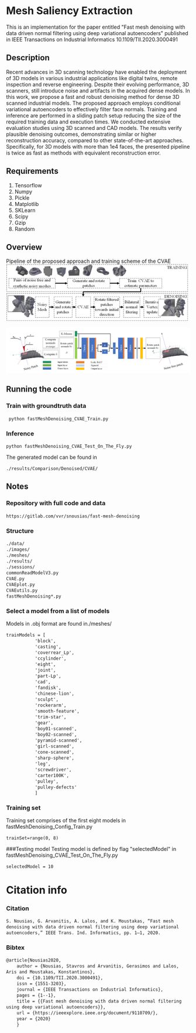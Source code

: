 # Mesh Saliency Extraction

This is an implementation for the paper entitled "Fast mesh denoising with data driven normal filtering using deep variational autoencoders" published in IEEE Transactions on Industrial Informatics 10.1109/TII.2020.3000491

## Description 
Recent advances in 3D scanning technology have enabled the deployment of 3D models in various industrial applications like digital twins, remote inspection and reverse engineering. Despite their evolving performance, 3D scanners, still introduce noise and artifacts in the acquired dense models. In this work, we propose a fast and robust denoising method for dense 3D scanned industrial models. The proposed approach employs conditional variational autoencoders to effectively filter face normals. Training and inference are performed in a sliding patch setup reducing the size of the required training data and execution times. We conducted extensive evaluation studies using 3D scanned and CAD models. The results verify plausible denoising outcomes, demonstrating similar or higher reconstruction accuracy, compared to other state-of-the-art approaches. Specifically, for 3D models with more than 1e4 faces, the presented pipeline is twice as fast as methods with equivalent reconstruction error.


## Requirements

1. Tensorflow
2. Numpy
3. Pickle
4. Matplotlib
5. SKLearn
6. Scipy
7. Gzip
8. Random


## Overview

Pipeline of the proposed approach and training scheme of the CVAE
![Pipeline](./images/pipelined.jpg)

![Training](./images/trainingd.jpg)

## Running the code


### Train with groundtruth data

     python fastMeshDenoising_CVAE_Train.py
     
### Inference 

    python fastMeshDenoising_CVAE_Test_On_The_Fly.py
     

The generated model can be found in 

    ./results/Comparison/Denoised/CVAE/

## Notes

### Repository with full code and data  

	https://gitlab.com/vvr/snousias/fast-mesh-denoising

### Structure
    ./data/
    ./images/
    ./meshes/
    ./results/
    ./sessions/
    commonReadModelV3.py
    CVAE.py
    CVAEplot.py
    CVAEutils.py
    fastMeshDenoising*.py

### Select a model from a list of models 
Models in .obj format are found in./meshes/

    trainModels = [
               'block',
               'casting',
               'coverrear_Lp',
               'ccylinder',
               'eight',
               'joint',
               'part-Lp',
               'cad',
               'fandisk',
               'chinese-lion',
               'sculpt',
               'rockerarm',
               'smooth-feature',
               'trim-star',
               'gear',
               'boy01-scanned',
               'boy02-scanned',
               'pyramid-scanned',
               'girl-scanned',
               'cone-scanned',
               'sharp-sphere',
               'leg',
               'screwdriver',
               'carter100K',
               'pulley',
               'pulley-defects'
               ]

### Training set 
Training set comprises of the first eight models in fastMeshDenoising_Config_Train.py

    trainSet=range(0, 8)
    
###Testing model
Testing model is defined by flag "selectedModel" in fastMeshDenoising_CVAE_Test_On_The_Fly.py

    selectedModel = 10
    


# Citation info


### Citation 

    S. Nousias, G. Arvanitis, A. Lalos, and K. Moustakas, “Fast mesh denoising with data driven normal filtering using deep variational autoencoders,” IEEE Trans. Ind. Informatics, pp. 1–1, 2020.

### Bibtex 

    @article{Nousias2020,
        author = {Nousias, Stavros and Arvanitis, Gerasimos and Lalos, Aris and Moustakas, Konstantinos},
        doi = {10.1109/TII.2020.3000491},
        issn = {1551-3203},
        journal = {IEEE Transactions on Industrial Informatics},
        pages = {1--1},
        title = {{Fast mesh denoising with data driven normal filtering using deep variational autoencoders}},
        url = {https://ieeexplore.ieee.org/document/9110709/},
        year = {2020}
        }
